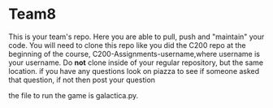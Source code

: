 # Team8
This is your team's repo. Here you are able to pull, push and "maintain" your code. 
You will need to clone this repo like you did the C200 repo at the beginning of the course, C200-Assignments-username,where username is your username. Do **not** clone inside of your regular repository, but the same location. if you have any questions look on piazza to see if someone asked that question, if not then post your question


the file to run the game is galactica.py.
